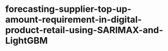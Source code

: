 # forecasting-supplier-top-up-amount-requirement-in-digital-product-retail-using-SARIMAX-and-LightGBM